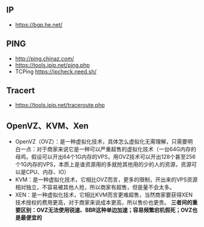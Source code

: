## IP
- https://bgp.he.net/

## PING
- http://ping.chinaz.com/
- https://tools.ipip.net/ping.php
- TCPing https://ipcheck.need.sh/

## Tracert
- https://tools.ipip.net/traceroute.php

## OpenVZ、KVM、Xen
- OpenVZ（OVZ）：是一种虚拟化技术，具体怎么虚拟化无需理解，只需要明白一点：对于商家来说它是一种可以严重超售的虚拟化技术（一台64G内存的母鸡，假设可以开出64个1G内存的VPS，用OVZ技术可以开出128个甚至256个1G内存的VPS，本质上是谁资源用的多就抢其他用的少的人的资源，资源可以是CPU、内存、IO）
- KVM：是一种虚拟化技术，它相比OVZ而言，更多的限制，开出来的VPS资源相对独立，不容易被其他人抢，所以商家有超售，但是量不会太多。
- XEN：是一种虚拟化技术，它相比KVM而言更难超售，当然商家要获得XEN技术授权的费用更高，对于商家来说成本更高，所以售价也更贵。
**三者间的重要区别：OVZ无法使用锐速、BBR这种单边加速；容易频繁宕机假死；OVZ也是最便宜的**

## 